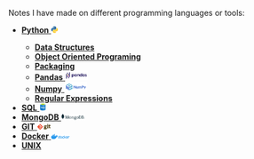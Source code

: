 

Notes I have made on different programming languages or tools:

<p>
<ul>
    <a href="https://github.com/sergijoan22/notes/blob/main/notes/python.pdf"><li><b>Python</b> <img src="https://github.com/sergijoan22/sergijoan22/blob/main/pictures/python.png?raw=true" alt="python" width="2.5%"></li></a>
        <ul>
        <a href="https://github.com/sergijoan22/notes/blob/main/notes/python_data_structures.md"><li><b>Data Structures</b></li></a>
            <a href="https://github.com/sergijoan22/notes/blob/main/notes/python_oop.md"><li><b>Object Oriented Programing</b></li></a> 
                    <a href="https://github.com/sergijoan22/notes/blob/main/notes/python_packaging.md"><li><b>Packaging</b></li></a>  
                    <a href="https://github.com/sergijoan22/notes/blob/main/notes/python_pandas.md"><li><b>Pandas</b> <img src="https://github.com/sergijoan22/sergijoan22/blob/main/pictures/pandas.png?raw=true" alt="pandas" width="9%"></li></a>  
            <a href="https://github.com/sergijoan22/notes/blob/main/notes/python_numpy.md"><li><b>Numpy</b> <img src="https://github.com/sergijoan22/sergijoan22/blob/main/pictures/numpy.png?raw=true" alt="numpy" width="9%"></li></a>
                                <a href="https://github.com/sergijoan22/notes/blob/main/notes/python_regex.md"><li><b>Regular Expressions</b></li></a> 
        </ul>
    <a href="https://github.com/sergijoan22/notes/blob/main/notes/t_sql.md"><li><b>SQL</b> <img src="https://github.com/sergijoan22/sergijoan22/blob/main/pictures/sql.png?raw=true" alt="sql" width="2.5%"></li></a>
        <a href="https://github.com/sergijoan22/notes/blob/main/notes/mongodb.md"><li><b>MongoDB</b> <img src="https://github.com/sergijoan22/sergijoan22/blob/main/pictures/mongodb.png?raw=true" alt="mongodb" width="9%"></li></a>
        <a href="https://github.com/sergijoan22/notes/blob/main/notes/git.md"><li><b>GIT</b> <img src="https://github.com/sergijoan22/sergijoan22/blob/main/pictures/git.png?raw=true" alt="git" width="5%"></li></a>
    <a href="https://github.com/sergijoan22/notes/blob/main/notes/docker.md"><li><b>Docker</b> <img src="https://github.com/sergijoan22/sergijoan22/blob/main/pictures/docker.png?raw=true" alt="docker" width="7%"></li></a>
<a href="https://github.com/sergijoan22/notes/blob/main/notes/unix.md"><li><b>UNIX</b></li></a>
</ul>
</p>

